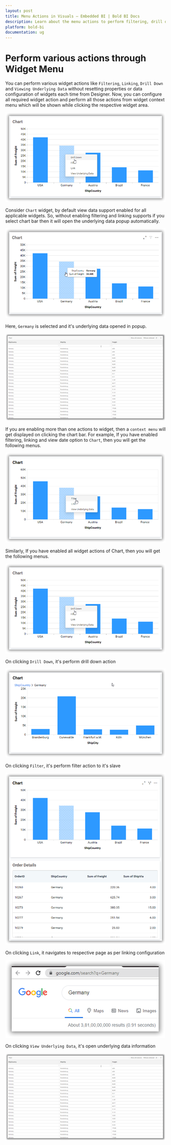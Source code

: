 ```yaml
---
layout: post
title: Menu Actions in Visuals – Embedded BI | Bold BI Docs
description: Learn about the menu actions to perform filtering, drill down, linking and view underlying data in Bold BI.
platform: bold-bi
documentation: ug
---
```


# Perform various actions through Widget Menu

You can perform various widget actions like `Filtering`, `Linking`, `Drill Down` and `Viewing Underlying Data` without resetting properties or data configuration of widgets each time from Designer. Now, you can configure all required widget action and perform all those actions from widget context menu which will be shown while clicking the respective widget area. 

![widget with all option](/static/assets/embedded/visualizing-data/working-with-widgets/images/widget_action_with_all_option.png)

Consider `Chart` widget, by default view data support enabled for all applicable widgets. So, without enabling filtering and linking supports if you select chart bar then it will open the underlying data popup automatically.

![widget selection](/static/assets/embedded/visualizing-data/working-with-widgets/images/chart_widget_bar_selection.png)

Here, `Germany` is selected and it's underlying data opened in popup.

![widget view data](/static/assets/embedded/visualizing-data/working-with-widgets/images/widget_action_view_data.png)

If you are enabling more than one actions to widget, then a `context menu` will get displayed on clicking the chart bar. For example, If you have enabled filtering, linking and view date option to `Chart`, then you will get the following menus.

![widget action with limited menu data](/static/assets/embedded/visualizing-data/working-with-widgets/images/widget_action_limited_menu.png)

Similarly, If you have enabled all widget actions of Chart, then you will get the following menus.

![widget with all option](/static/assets/embedded/visualizing-data/working-with-widgets/images/widget_action_with_all_option.png)

On clicking `Drill Down`, it's perform drill down action

![chart drill down](/static/assets/embedded/visualizing-data/working-with-widgets/images/widget_action_drilldown.png)

On clicking `Filter`, it's perform filter action to it's slave

![chart filter action](/static/assets/embedded/visualizing-data/working-with-widgets/images/widget_action_filtering.png)

On clicking `Link`, it navigates to respective page as per linking configuration

![chart linking](/static/assets/embedded/visualizing-data/working-with-widgets/images/widget_action_linking.png)

On clicking `View Underlying Data`, it's open underlying data information

![widget view data](/static/assets/embedded/visualizing-data/working-with-widgets/images/widget_action_view_data.png)






